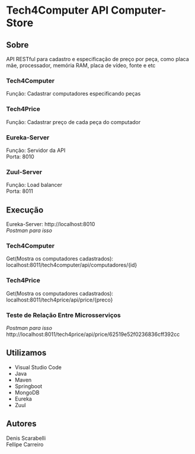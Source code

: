 # Tech4Computer API Computer-Store

## **Sobre**
API RESTful para cadastro e especificação de preço por peça, como placa mãe, processador, memória RAM, placa de vídeo, fonte e etc

### Tech4Computer
Função: Cadastrar computadores especificando peças

### Tech4Price
Função: Cadastrar preço de cada peça do computador

### Eureka-Server
Função: Servidor da API  
Porta: 8010

### Zuul-Server
Função: Load balancer  
Porta: 8011

## **Execução**
Eureka-Server: http://localhost:8010  
*Postman para isso*  
### Tech4Computer
Get(Mostra os computadores cadastrados): localhost:8011/tech4computer/api/computadores/{id}

### Tech4Price
Get(Mostra os computadores cadastrados): localhost:8011/tech4price/api/price/{preco}

### **Teste de Relação Entre Microsserviços**
*Postman para isso*  
http://localhost:8011/tech4price/api/price/62519e52f0236836cff392cc

## **Utilizamos**

<ul>
<li>Visual Studio Code</li>
<li>Java</li>
<li>Maven</li>
<li>Springboot</li>
<li>MongoDB</li>
<li>Eureka</li>
<li>Zuul</li>
</ul>

## **Autores**
Denis Scarabelli  
Fellipe Carreiro
